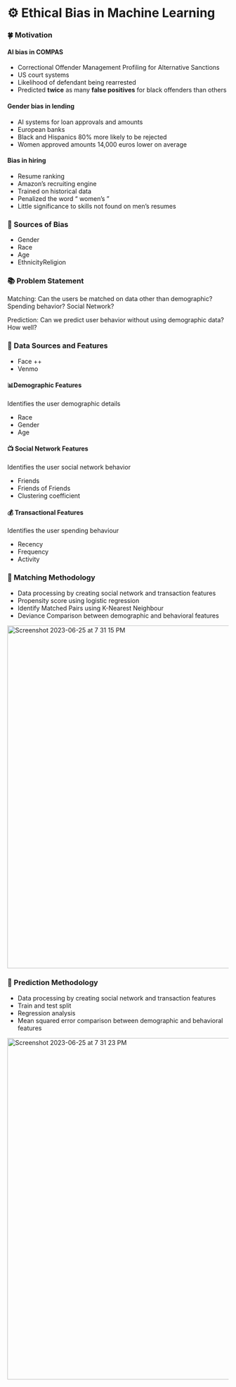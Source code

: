 # ⚙️ Ethical Bias in Machine Learning 
### 🍀 Motivation

#### AI bias in COMPAS

- Correctional Offender
Management Profiling for
Alternative Sanctions
- US court systems
- Likelihood of defendant
being rearrested
- Predicted **twice** as many
**false positives** for black
offenders than others


#### Gender bias in lending

- AI systems for loan
approvals and amounts
- European banks
- Black and Hispanics 80%
more likely to be rejected
- Women approved amounts
14,000 euros lower on
average


#### Bias in hiring

- Resume ranking </br>
- Amazon’s recruiting engine
- Trained on historical data
- Penalized the word
“ women’s ”
- Little significance to skills
not found on men’s
resumes


### 🌵 Sources of Bias

- Gender
- Race
- Age
- EthnicityReligion


### 📚 Problem Statement
Matching: Can the users be matched on data other than demographic? 
Spending behavior? 
Social Network? 

Prediction: Can we predict user behavior without using demographic data?
 How well? 
 
### 🔖 Data Sources and Features

- Face ++
- Venmo

#### 📊Demographic Features
Identifies the user demographic details

- Race
- Gender
- Age

#### 📺 Social Network Features
Identifies the user social network behavior

- Friends
- Friends of Friends
- Clustering coefficient

#### 💰 Transactional Features
Identifies the user spending behaviour

- Recency
- Frequency
- Activity

### 🔄 Matching Methodology 
- Data processing by creating social network and transaction features
- Propensity score using logistic regression
- Identify Matched Pairs using K-Nearest Neighbour
- Deviance Comparison between demographic and behavioral features
<img width="778" alt="Screenshot 2023-06-25 at 7 31 15 PM" src="https://github.com/Aish26/research-ethical-bias/assets/27972590/29ffa601-a89b-4108-9923-2f396a67066c">



### 🔁 Prediction Methodology 
- Data processing by creating social network and transaction features
- Train and test split
- Regression analysis
- Mean squared error comparison between demographic and behavioral features
<img width="775" alt="Screenshot 2023-06-25 at 7 31 23 PM" src="https://github.com/Aish26/research-ethical-bias/assets/27972590/832bf3f0-0ead-477d-a768-b44f735056f1">



